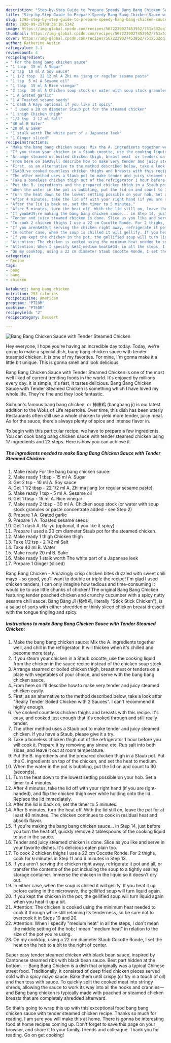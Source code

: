 ```yaml
---
description: "Step-by-Step Guide to Prepare Speedy Bang Bang Chicken Sauce with Tender Steamed Chicken"
title: "Step-by-Step Guide to Prepare Speedy Bang Bang Chicken Sauce with Tender Steamed Chicken"
slug: 1795-step-by-step-guide-to-prepare-speedy-bang-bang-chicken-sauce-with-tender-steamed-chicken
date: 2020-09-25T00:38:18.534Z
image: https://img-global.cpcdn.com/recipes/5672239027453952/751x532cq70/bang-bang-chicken-sauce-with-tender-steamed-chicken-recipe-main-photo.jpg
thumbnail: https://img-global.cpcdn.com/recipes/5672239027453952/751x532cq70/bang-bang-chicken-sauce-with-tender-steamed-chicken-recipe-main-photo.jpg
cover: https://img-global.cpcdn.com/recipes/5672239027453952/751x532cq70/bang-bang-chicken-sauce-with-tender-steamed-chicken-recipe-main-photo.jpg
author: Katherine Austin
ratingvalue: 3.1
reviewcount: 4
recipeingredient:
- " For the bang bang chicken sauce"
- "1 tbsp  15 ml A Sugar"
- "2 tsp  10 ml A Soy sauce"
- "1 1/2 tbsp  22 12 ml A Zhi ma jiang or regular sesame paste"
- "1 tsp  5 ml A Sesame oil"
- "1 tbsp  15 ml A Rice vinegar"
- "2 tbsp  30 ml A Chicken soup stock or water with soup stock granules or paste concentrate added  see Step 2"
- "1 A Grated garlic"
- "1 A Toasted sesame seeds"
- "1 dash A Rayu optional if you like it spicy"
- " I used a 20 cm diameter Staub pot for the steamed chicken"
- "1 thigh Chicken thigh"
- "1/2 tsp  2 12 ml Salt"
- "40 ml B Water"
- "20 ml B Sake"
- "1 stalk worth The white part of a Japanese leek"
- "1 Ginger sliced"
recipeinstructions:
- "Make the bang bang chicken sauce: Mix the A. ingredients together well, and chill in the refrigerator. It will thicken when it&#39;s chilled and become more tasty."
- "If you steam your chicken in a Staub cocotte, use the cooking liquid from the chicken in the sauce recipe instead of the chicken soup stock."
- "Arrange steamed or boiled chicken thigh, breast meat  or tenders on a plate with vegetables of your choice, and serve with the bang bang chicken sauce."
- "From here on I&#39;ll describe how to make very tender and juicy steamed chicken easily."
- "First, as an alternative to the method described below, take a look atfor &#34;Really Tender Boiled Chicken with 2 Sauces&#34;. I can&#39;t recommend it highly enough."
- "I&#39;ve cooked countless chicken thighs and breasts with this recipe. It&#39;s easy, and cooked just enough that it&#39;s cooked through and still really tender."
- "The other method uses a Staub pot to make tender and juicy steamed chicken. If you have a Staub, please give it a try."
- "Take a boneless chicken thigh out of the refrigerator 1 hour before you will cook it. Prepare it by removing any sinew, etc. Rub salt into both sides, and leave it out at room temperature."
- "Put the B. ingredients and the prepared chicken thigh in a Staub pot. Put the C. ingredients on top of the chicken, and set the heat to medium."
- "When the water in the pot is bubbling, put the lid on and count to 30 (seconds)."
- "Turn the heat down to the lowest setting possible on your hob. Set a timer to 4 minutes."
- "After 4 minutes, take the lid off with your right hand (if you are right-handed), and flip the chicken thigh over while holding onto the lid. Replace the lid immediately."
- "After the lid is back on, set the timer to 5 minutes."
- "After 5 minutes, turn the heat off. With the lid still on, leave the pot for at least 40 minutes. The chicken continues to cook in residual heat and absorb flavor."
- "If you&#39;re making the bang bang chicken sauce... in Step 14, just before you turn the heat off, quickly remove 2 tablespoons of the cooking liquid to use in the sauce."
- "Tender and juicy steamed chicken is done. Slice as you like and serve in your favorite dishes. It&#39;s delicious eaten plain too."
- "To cook 2 chicken thighs I use a 22 cm Cocotte Ronde. For 2 thighs, cook for 6 minutes in Step 11 and 6 minutes in Step 13."
- "If you aren&#39;t serving the chicken right away, refrigerate it pot and all, or transfer the contents of the pot including the soup to a tightly sealing storage container. Immerse the chicken in the liquid so it doesn&#39;t dry out."
- "In either case, when the soup is chilled it will gellify. If you heat it up before eating in the microwave, the gellified soup will turn liquid again."
- "If you kept the chicken in the pot, the gellified soup will turn liquid again when you heat it up a bit."
- "Attention: The chicken is cooked using the minimum heat needed to cook it through while still retaining its tenderness, so be sure not to overcook it in Steps 19 and 20."
- "Attention: When I specify &#34;medium heat&#34; in all the steps, I don&#39;t mean the middle setting of the hob; I mean &#34;medium heat&#34; in relation to the size of the pot you&#39;re using."
- "On my cooktop, using a 22 cm diameter Staub Cocotte Ronde, I set the heat on the hob to a bit to the right of center."
categories:
- Recipe
tags:
- bang
- bang
- chicken

katakunci: bang bang chicken 
nutrition: 293 calories
recipecuisine: American
preptime: "PT20M"
cooktime: "PT50M"
recipeyield: "2"
recipecategory: Dessert

---
```



![Bang Bang Chicken Sauce with Tender Steamed Chicken](https://img-global.cpcdn.com/recipes/5672239027453952/751x532cq70/bang-bang-chicken-sauce-with-tender-steamed-chicken-recipe-main-photo.jpg)

Hey everyone, I hope you're having an incredible day today. Today, we're going to make a special dish, bang bang chicken sauce with tender steamed chicken. It is one of my favorites. For mine, I'm gonna make it a little bit unique. This is gonna smell and look delicious.

Bang Bang Chicken Sauce with Tender Steamed Chicken is one of the most well liked of current trending foods in the world. It's enjoyed by millions every day. It is simple, it's fast, it tastes delicious. Bang Bang Chicken Sauce with Tender Steamed Chicken is something which I have loved my whole life. They're fine and they look fantastic.

Sichuan&#39;s famous bang bang chicken, or 棒棒鸡 (bangbang ji) is our latest addition to the Woks of Life repertoire. Over time, this dish has been utterly Restaurants often still use a whole chicken to yield more tender, juicy meat. As for the sauce, there&#39;s always plenty of spice and intense flavor in.


To begin with this particular recipe, we have to prepare a few ingredients. You can cook bang bang chicken sauce with tender steamed chicken using 17 ingredients and 23 steps. Here is how you can achieve it.

<!--inarticleads1-->

##### The ingredients needed to make Bang Bang Chicken Sauce with Tender Steamed Chicken:

1. Make ready  For the bang bang chicken sauce:
1. Make ready 1 tbsp - 15 ml A. Sugar
1. Get 2 tsp - 10 ml A. Soy sauce
1. Get 1 1/2 tbsp - 22 1/2 ml A. Zhi ma jiang (or regular sesame paste)
1. Make ready 1 tsp - 5 ml A. Sesame oil
1. Get 1 tbsp - 15 ml A. Rice vinegar
1. Make ready 2 tbsp - 30 ml A. Chicken soup stock (or water with soup stock granules or paste concentrate added - see Step 2)
1. Prepare 1 A. Grated garlic
1. Prepare 1 A. Toasted sesame seeds
1. Get 1 dash A. Ra-yu (optional, if you like it spicy)
1. Prepare  I used a 20 cm diameter Staub pot for the steamed chicken.
1. Make ready 1 thigh Chicken thigh
1. Take 1/2 tsp - 2 1/2 ml Salt
1. Take 40 ml B. Water
1. Make ready 20 ml B. Sake
1. Make ready 1 stalk worth The white part of a Japanese leek
1. Prepare 1 Ginger (sliced)


Bang Bang Chicken - Amazingly crisp chicken bites drizzled with sweet chili mayo - so good, you&#39;ll want to double or triple the recipe! I&#39;m glad I used chicken tenders, I can only imagine how tedious and time-consuming it would be to use little chunks of chicken! The original Bang Bang Chicken featuring tender poached chicken and crunchy cucumber with a spicy nutty sesame chili sauce. Bàng Bàng Jī (棒棒鸡, literally &#34;Stick Stick Chicken&#34;), is a salad of sorts with either shredded or thinly sliced chicken breast dressed with the tongue tingling and spicy. 

<!--inarticleads2-->

##### Instructions to make Bang Bang Chicken Sauce with Tender Steamed Chicken:

1. Make the bang bang chicken sauce: Mix the A. ingredients together well, and chill in the refrigerator. It will thicken when it&#39;s chilled and become more tasty.
1. If you steam your chicken in a Staub cocotte, use the cooking liquid from the chicken in the sauce recipe instead of the chicken soup stock.
1. Arrange steamed or boiled chicken thigh, breast meat  or tenders on a plate with vegetables of your choice, and serve with the bang bang chicken sauce.
1. From here on I&#39;ll describe how to make very tender and juicy steamed chicken easily.
1. First, as an alternative to the method described below, take a look atfor &#34;Really Tender Boiled Chicken with 2 Sauces&#34;. I can&#39;t recommend it highly enough.
1. I&#39;ve cooked countless chicken thighs and breasts with this recipe. It&#39;s easy, and cooked just enough that it&#39;s cooked through and still really tender.
1. The other method uses a Staub pot to make tender and juicy steamed chicken. If you have a Staub, please give it a try.
1. Take a boneless chicken thigh out of the refrigerator 1 hour before you will cook it. Prepare it by removing any sinew, etc. Rub salt into both sides, and leave it out at room temperature.
1. Put the B. ingredients and the prepared chicken thigh in a Staub pot. Put the C. ingredients on top of the chicken, and set the heat to medium.
1. When the water in the pot is bubbling, put the lid on and count to 30 (seconds).
1. Turn the heat down to the lowest setting possible on your hob. Set a timer to 4 minutes.
1. After 4 minutes, take the lid off with your right hand (if you are right-handed), and flip the chicken thigh over while holding onto the lid. Replace the lid immediately.
1. After the lid is back on, set the timer to 5 minutes.
1. After 5 minutes, turn the heat off. With the lid still on, leave the pot for at least 40 minutes. The chicken continues to cook in residual heat and absorb flavor.
1. If you&#39;re making the bang bang chicken sauce... in Step 14, just before you turn the heat off, quickly remove 2 tablespoons of the cooking liquid to use in the sauce.
1. Tender and juicy steamed chicken is done. Slice as you like and serve in your favorite dishes. It&#39;s delicious eaten plain too.
1. To cook 2 chicken thighs I use a 22 cm Cocotte Ronde. For 2 thighs, cook for 6 minutes in Step 11 and 6 minutes in Step 13.
1. If you aren&#39;t serving the chicken right away, refrigerate it pot and all, or transfer the contents of the pot including the soup to a tightly sealing storage container. Immerse the chicken in the liquid so it doesn&#39;t dry out.
1. In either case, when the soup is chilled it will gellify. If you heat it up before eating in the microwave, the gellified soup will turn liquid again.
1. If you kept the chicken in the pot, the gellified soup will turn liquid again when you heat it up a bit.
1. Attention: The chicken is cooked using the minimum heat needed to cook it through while still retaining its tenderness, so be sure not to overcook it in Steps 19 and 20.
1. Attention: When I specify &#34;medium heat&#34; in all the steps, I don&#39;t mean the middle setting of the hob; I mean &#34;medium heat&#34; in relation to the size of the pot you&#39;re using.
1. On my cooktop, using a 22 cm diameter Staub Cocotte Ronde, I set the heat on the hob to a bit to the right of center.


Super easy tender steamed chicken with black bean sauce, inspired by Cantonese steamed ribs with black bean sauce. Best part hidden at the bottom. -- Bang Bang Chicken is a dish that originally was a typical Chinese street food. Traditionally, it consisted of deep fried chicken pieces served cold with a spicy mayo sauce. Bake them until crispy (or fry in a touch of oil) and then toss with sauce. To quickly split the cooked meat into stringy shreds, allowing the sauce to work its way into all the nooks and crannies—and Bang bang chicken is typically made with poached or steamed chicken breasts that are completely shredded afterward. 

So that's going to wrap this up with this exceptional food bang bang chicken sauce with tender steamed chicken recipe. Thanks so much for reading. I am sure you will make this at home. There is gonna be interesting food at home recipes coming up. Don't forget to save this page on your browser, and share it to your family, friends and colleague. Thank you for reading. Go on get cooking!
